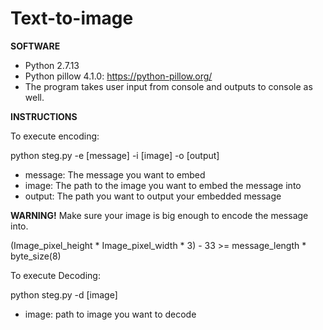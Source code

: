 # Text-to-image

**SOFTWARE**
- Python 2.7.13
- Python pillow 4.1.0: https://python-pillow.org/
- The program takes user input from console and outputs to console as well.

**INSTRUCTIONS**

To execute encoding:

python steg.py -e [message] -i [image] -o [output]

- message: The message you want to embed
- image: The path to the image you want to embed the message into
- output: The path you want to output your embedded message 

**WARNING!** Make sure your image is big enough to encode the message into.

(Image_pixel_height * Image_pixel_width * 3) - 33 >= message_length * byte_size(8)

To execute Decoding:

python steg.py -d [image]

- image: path to image you want to decode
